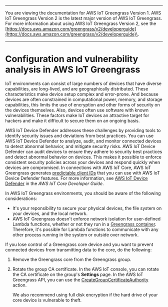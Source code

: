 --------

You are viewing the documentation for AWS IoT Greengrass Version 1\. AWS IoT Greengrass Version 2 is the latest major version of AWS IoT Greengrass\. For more information about using AWS IoT Greengrass Version 2, see the [https://docs.aws.amazon.com/greengrass/v2/developerguide](https://docs.aws.amazon.com/greengrass/v2/developerguide)\.

--------

# Configuration and vulnerability analysis in AWS IoT Greengrass<a name="vulnerability-analysis-and-management"></a>

IoT environments can consist of large numbers of devices that have diverse capabilities, are long\-lived, and are geographically distributed\. These characteristics make device setup complex and error\-prone\. And because devices are often constrained in computational power, memory, and storage capabilities, this limits the use of encryption and other forms of security on the devices themselves\. Also, devices often use software with known vulnerabilities\. These factors make IoT devices an attractive target for hackers and make it difficult to secure them on an ongoing basis\.

AWS IoT Device Defender addresses these challenges by providing tools to identify security issues and deviations from best practices\. You can use AWS IoT Device Defender to analyze, audit, and monitor connected devices to detect abnormal behavior, and mitigate security risks\. AWS IoT Device Defender can audit devices to ensure they adhere to security best practices and detect abnormal behavior on devices\. This makes it possible to enforce consistent security policies across your devices and respond quickly when devices are compromised\. In connections with AWS IoT Core, AWS IoT Greengrass generates [predictable client IDs](gg-core.md#connection-client-id) that you can use with AWS IoT Device Defender features\. For more information, see [AWS IoT Device Defender](https://docs.aws.amazon.com/iot/latest/developerguide/device-defender.html) in the *AWS IoT Core Developer Guide*\.

In AWS IoT Greengrass environments, you should be aware of the following considerations:
+ It's your reponsibility to secure your physical devices, the file system on your devices, and the local network\.
+ AWS IoT Greengrass doesn't enforce network isolation for user\-defined Lambda functions, whether or not they run in a [Greengrass container](lambda-group-config.md#lambda-containerization-considerations)\. Therefore, it's possible for Lambda functions to communicate with any other process running in the system or outside over network\.

If you lose control of a Greengrass core device and you want to prevent connected devices from transmitting data to the core, do the following:<a name="make-devices-distrust-core"></a>

1. Remove the Greengrass core from the Greengrass group\.

1. Rotate the group CA certificate\. In the AWS IoT console, you can rotate the CA certificate on the group's **Settings** page\. In the AWS IoT Greengrass API, you can use the [CreateGroupCertificateAuthority](https://docs.aws.amazon.com/greengrass/latest/apireference/creategroupcertificateauthority-post.html) action\.

   We also recommend using full disk encryption if the hard drive of your core device is vulnerable to theft\.